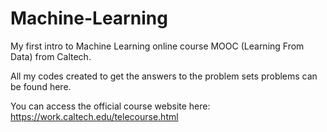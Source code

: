 # Machine-Learning
My first intro to Machine Learning online course MOOC (Learning From Data) from Caltech.

All my codes created to get the answers to the problem sets problems can be found here.

You can access the official course website here:
https://work.caltech.edu/telecourse.html
